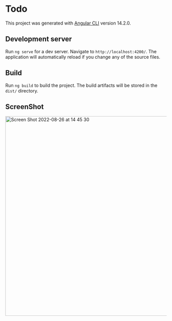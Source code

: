 # Todo

This project was generated with [Angular CLI](https://github.com/angular/angular-cli) version 14.2.0.

## Development server

Run `ng serve` for a dev server. Navigate to `http://localhost:4200/`. The application will automatically reload if you change any of the source files.


## Build

Run `ng build` to build the project. The build artifacts will be stored in the `dist/` directory.

## ScreenShot
<img width="625" alt="Screen Shot 2022-08-26 at 14 45 30" src="https://user-images.githubusercontent.com/15173984/186830834-6d0b4b4a-8f57-4a4d-859c-05ad59fa6d2d.png">
